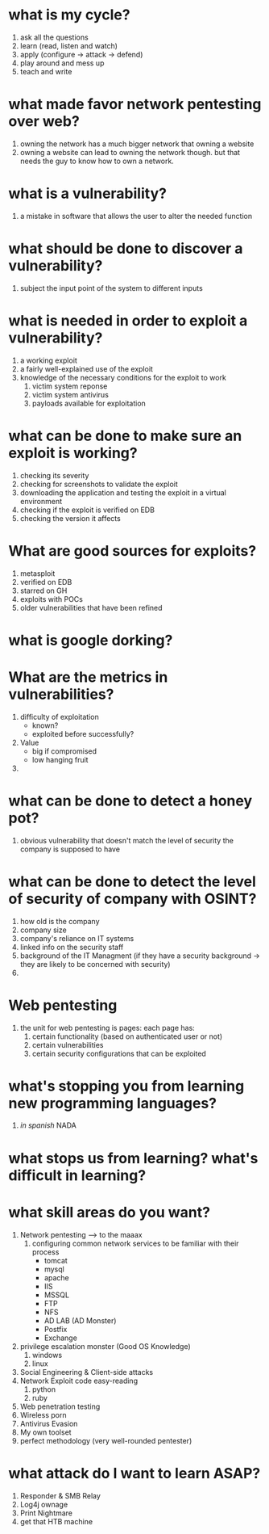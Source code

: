 # what is my cycle?
1. ask all the questions
2. learn (read, listen and watch)
3. apply (configure -> attack -> defend)
4. play around and mess up
5. teach and write

# what made favor network pentesting over web?
1. owning the network has a much bigger network that owning a website
2. owning a website can lead to owning the network though. but that needs the guy to know how to own a network.

# what is a vulnerability?
1. a mistake in software that allows the user to alter the needed function

# what should be done to discover a vulnerability?
1. subject the input point of the system to different inputs

# what is needed in order to exploit a vulnerability?
1. a working exploit
2. a fairly well-explained use of the exploit
3. knowledge of the necessary conditions for the exploit to work
	1. victim system reponse
	2. victim system antivirus
	3. payloads available for exploitation

# what can be done to make sure an exploit is working?
1. checking its severity
2. checking for screenshots to validate the exploit
3. downloading the application and testing the exploit in a virtual environment
4. checking if the exploit is verified on EDB
5. checking the version it affects

# What are good sources for exploits?
1. metasploit
2. verified on EDB
3. starred on GH
4. exploits with POCs
5. older vulnerabilities that have been refined

# what is google dorking?

# What are the metrics in vulnerabilities?
1. difficulty of exploitation
	- known?
	- exploited before successfully?
2. Value
	- big if compromised
	- low hanging fruit
3. 

# what can be done to detect a honey pot?
1. obvious vulnerability that doesn't match the level of security the company is supposed to have

# what can be done to detect the level of security of company with OSINT?
1. how old is the company
2. company size
3. company's reliance on IT systems
4. linked info on the security staff
5. background of the IT Managment (if they have a security background -> they are likely to be concerned with security)
6. 


# Web pentesting
1. the unit for web pentesting is pages:
	each page has:
	1. certain functionality (based on authenticated user or not)
	2. certain vulnerabilities
	3. certain security configurations that can be exploited


# what's stopping you from learning new programming languages?
1. *in spanish* NADA


# what stops us from learning? what's difficult in learning?

# what skill areas do you want?
1. Network pentesting --> to the maaax
	1. configuring common network services to be familiar with their process
		- tomcat
		- mysql
		- apache
		- IIS
		- MSSQL
		- FTP
		- NFS
		- AD LAB (AD Monster)
		- Postfix
		- Exchange
2. privilege escalation monster (Good OS Knowledge)
	1. windows
	2. linux
3. Social Engineering & Client-side attacks
4. Network Exploit code easy-reading
	1. python
	2. ruby
5. Web penetration testing
6. Wireless porn
7. Antivirus Evasion
8. My own toolset
9. perfect methodology (very well-rounded pentester)

# what attack do I want to learn ASAP?
1. Responder & SMB Relay
2. Log4j ownage
3. Print Nightmare
4. get that HTB machine